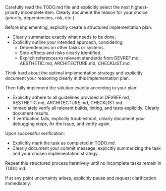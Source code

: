 Carefully read the TODO.md file and explicitly select the next highest-priority incomplete item. Clearly document the reason for your choice (priority, dependencies, risk, etc.).

Before implementing, explicitly create a structured implementation plan:
- Clearly summarize exactly what needs to be done.
- Explicitly outline your intended approach, considering:
  - Dependencies on other tasks or systems.
  - Side-effects and risks clearly identified.
  - Explicit references to relevant standards from DEVREF.md, AESTHETIC.md, ARCHITECTURE.md, CHECKLIST.md.

Think hard about the optimal implementation strategy and explicitly document your reasoning clearly in this implementation plan.

Then fully implement the solution exactly according to your plan:
- Explicitly adhere to all guidelines provided in DEVREF.md, AESTHETIC.md, ARCHITECTURE.md, CHECKLIST.md.
- Immediately verify all relevant builds, linting, and tests explicitly. Clearly document results.
- If verification fails, explicitly troubleshoot, clearly document your debugging steps, fix the issue, and verify again.

Upon successful verification:
- Explicitly mark the task as completed in TODO.md.
- Clearly document your commit message, explicitly summarizing the task and your chosen implementation strategy.

Repeat this structured process iteratively until no incomplete tasks remain in TODO.md.

If at any point uncertainty arises, explicitly pause and request clarification immediately.
